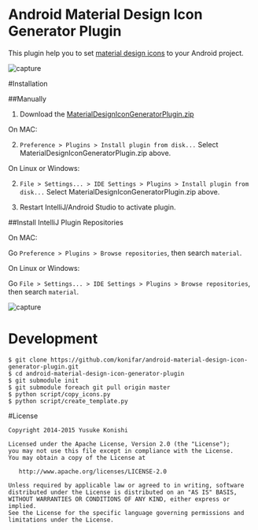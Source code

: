 Android Material Design Icon Generator Plugin
=============================================

This plugin help you to set [material design icons](https://github.com/google/material-design-icons) to your Android project.

![capture](https://raw.githubusercontent.com/konifar/android-material-design-icon-generator-plugin/master/docs/capture.gif)

#Installation

##Manually

1. Download the [MaterialDesignIconGeneratorPlugin.zip](https://github.com/konifar/android-material-design-icon-generator-plugin/raw/master/MaterialDesignIconGeneratorPlugin.zip)

On MAC:

2. `Preference > Plugins > Install plugin from disk...` Select MaterialDesignIconGeneratorPlugin.zip above.
 
On Linux or Windows:

2. `File > Settings... > IDE Settings > Plugins > Install plugin from disk...` Select MaterialDesignIconGeneratorPlugin.zip above.

3. Restart IntelliJ/Android Studio to activate plugin.

##Install IntelliJ Plugin Repositories

On MAC:

Go `Preference > Plugins > Browse repositories`, then search `material`.

On Linux or Windows:

Go `File > Settings... > IDE Settings > Plugins > Browse repositories`, then search `material`.

![capture](https://raw.githubusercontent.com/konifar/android-material-design-icon-generator-plugin/master/docs/install.png)


# Development

```
$ git clone https://github.com/konifar/android-material-design-icon-generator-plugin.git
$ cd android-material-design-icon-generator-plugin
$ git submodule init
$ git submodule foreach git pull origin master
$ python script/copy_icons.py
$ python script/create_template.py
```



#License

```
Copyright 2014-2015 Yusuke Konishi

Licensed under the Apache License, Version 2.0 (the "License");
you may not use this file except in compliance with the License.
You may obtain a copy of the License at

   http://www.apache.org/licenses/LICENSE-2.0

Unless required by applicable law or agreed to in writing, software
distributed under the License is distributed on an "AS IS" BASIS,
WITHOUT WARRANTIES OR CONDITIONS OF ANY KIND, either express or implied.
See the License for the specific language governing permissions and
limitations under the License.
```
